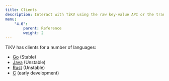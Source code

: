 ```yaml
---
title: Clients
description: Interact with TiKV using the raw key-value API or the transactional key-value API
menu:
    "4.0":
        parent: Reference
        weight: 2
---
```


TiKV has clients for a number of languages:

* [Go](../go) (Stable)
* [Java](../java) (Unstable)
* [Rust](../rust) (Unstable)
* [C](../c) (early development)
